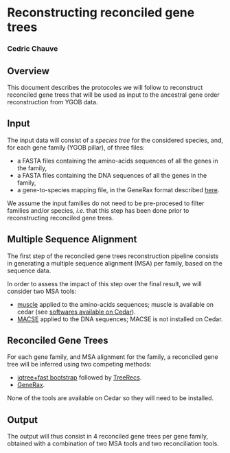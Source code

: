 # Reconstructing reconciled gene trees
### Cedric Chauve

## Overview

This document describes the protocoles we will follow to reconstruct reconciled gene trees that will be used as input 
to the ancestral gene order reconstruction from YGOB data.

## Input

The input data will consist of a *species tree* for the considered species, and, for each gene family (YGOB pillar), 
of three files:
- a FASTA files containing the amino-acids sequences of all the genes in the family,
- a FASTA files containing the DNA sequences of all the genes in the family,
- a gene-to-species mapping file, in the GeneRax format described 
  <a href="https://github.com/BenoitMorel/GeneRax/wiki/Gene-to-species-mapping">here</a>.  

We assume the input families do not need to be pre-procesed to filter families and/or species, *i.e.* that this step 
has been done prior to reconstructing reconciled gene trees.

## Multiple Sequence Alignment

The first step of the reconciled gene trees reconstruction pipeline consists in generating a multiple sequence
alignment (MSA) per family, based on the sequence data.

In order to assess the impact of this step over the final result, we will consider two MSA tools:
- <a href="http://drive5.com/muscle/">muscle</a> applied to the amino-acids sequences; muscle is available on cedar (see <a href="https://docs.alliancecan.ca/wiki/Available_software">softwares available on Cedar</a>).
- <a href="https://bioweb.supagro.inra.fr/macse/">MACSE</a> applied to the DNA sequences; MACSE is not installed on Cedar.

## Reconciled Gene Trees

For each gene family, and MSA alignment for the family, a reconciled gene tree will be inferred using two competing methods:
- <a href="http://www.iqtree.org/">iqtree+fast bootstrap</a> followed by <a href="https://project.inria.fr/treerecs/">TreeRecs</a>.
- <a href="https://github.com/BenoitMorel/GeneRax/wiki/GeneRax">GeneRax</a>.

None of the tools are available on Cedar so they will need to be installed.

## Output

The output will thus consist in 4 reconciled gene trees per gene family, obtained with a combination of two MSA tools and two reconciliation tools.
